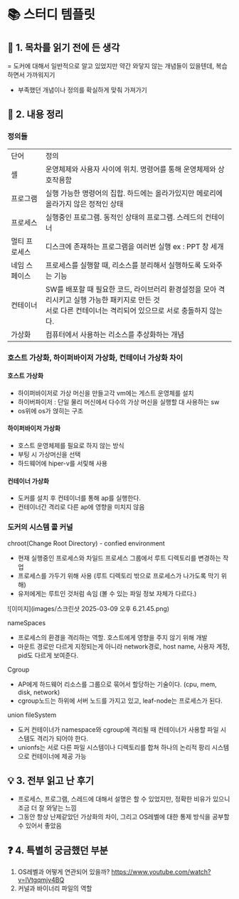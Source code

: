 # 📚 스터디 템플릿

## 📖 1. 목차를 읽기 전에 든 생각
= 도커에 대해서 일반적으로 알고 있었지만 약간 와닿지 않는 개념들이 있을텐데, 복습하면서 가까워지기
- 부족했던 개념이나 정의를 확실하게 맞춰 가져가기

## 📝 2. 내용 정리

### 정의들

<table>
<tr>
    <td>단어</td>
    <td>정의</td>
</tr>
<tr>
    <td>셸</td>
    <td>운영체제와 사용자 사이에 위치. 명령어를 통해 운영체제와 상호작용함</td>
</tr>
<tr>
    <td>프로그램</td>
    <td>실행 가능한 명령어의 집합. 하드에는 올라가있지만 메로리에 올라가지 않은 정적인 상태</td>
</tr>
<tr>
    <td>프로세스</td>
    <td>실행중인 프로그램. 동적인 상태의 프로그램. 스레드의 컨테이너</td>
</tr>
<tr>
    <td>멀티 프로세스</td>
    <td>디스크에 존재하는 프로그램을 여러번 실행 ex : PPT 창 세개</td>
</tr>
<tr>
    <td>네임 스페이스</td>
    <td>프로세스를 실행할 때, 리소스를 분리해서 실행하도록 도와주는 기능</td>
</tr>
<tr>
    <td>컨테이너</td>
    <td>SW를 배포할 때 필요한 코드, 라이브러리 환경설정을 모아 격리시키고 실행 가능한 패키지로 만든 것<br>
    서로 다른 컨테이너는 격리되어 있으므로 서로 충돌하지 않는다.
    </td>
</tr>
<tr>
    <td>가상화</td>
    <td>컴퓨터에서 사용하는 리소스를 추상화하는 개념</td>
</tr>
</table>

### 호스트 가상화, 하이퍼바이저 가상화, 컨테이너 가상화 차이

#### 호스트 가상화
- 하이퍼바이저로 가상 머신을 만들고각 vm에는 게스트 운영체를 설치
- 하이버파이저 : 단일 물리 머신에서 다수의 가상 머신을 실행할 대 사용하는 sw
- os위에 os가 얹히는 구조

#### 하이퍼바이저 가상화
- 호스트 운영체제를 필요로 하지 않는 방식
- 부팅 시 가상머신을 선택
- 하드웨어에 hiper-v를 서맃해 사용

#### 컨테이너 가상화
- 도커를 설치 후 컨테이너를 통해 ap를 실행한다.
- 컨테이너간 격리로 다른 ap에 영향을 미치지 않음

### 도커의 시스템 콜 커널
chroot(Change Root Directory) - confied environment
- 현재 실행중인 프로세스와 차일드 프로세스 그룹에서 루트 디렉토리를 변경하는 작업
- 프로세스를 가두기 위해 사용 (루트 디렉토리 밖으로 프로세스가 나가도록 막기 위해)
- 유저에게는 루트인 것처럼 속임 (볼 수 있는 파일 정보 자체가 다르다.)

![이미지](images/스크린샷 2025-03-09 오후 6.21.45.png)

nameSpaces
- 프로세스의 환경을 격리하는 역할. 호스트에게 영향을 주지 않기 위해 개발
- 마운트 경로만 다르게 지정되는게 아니라 network경로, host name, 사용자 계정, pid도 다르게 보여준다.

Cgroup
- AP에게 하드웨어 리소스를 그룹으로 묶어서 할당하는 기술이다. (cpu, mem, disk, network)
- cgroup노드는 하위에 서버 노드를 가지고 있고, leaf-node는 프로세스가 된다.

union fileSystem
- 도커 컨테이너가 namespace와 cgroup에 격리될 때 컨테이너가 사용할 파일 시스템도 격리가 되어야 한다.
- unionfs는 서로 다른 파일 시스템이나 디렉토리를 합쳐 하나의 논리적 팡리 시스템으로 컨테이너에 제공 가능

## 💡 3. 전부 읽고 난 후기
- 프로세스, 프로그램, 스레드에 대해서 설명은 할 수 있었지만, 정확한 비유가 있으니 조금 더 잘 와닿는 느낌
- 그동안 항상 난제같았던 가상화의 차이, 그리고 OS레벨에 대한 통제 방식을 공부할 수 있어서 좋았음

## ❓ 4. 특별히 궁금했던 부분
1. OS레벨과 어떻게 연관되어 있을까?
https://www.youtube.com/watch?v=lVtgqmjv4BQ
2. 커널과 바이너리 파일의 역할

